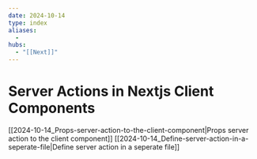```yaml
---
date: 2024-10-14
type: index
aliases:
  -
hubs:
  - "[[Next]]"
---
```


# Server Actions in Nextjs Client Components

[[2024-10-14_Props-server-action-to-the-client-component|Props server action to the client component]]
[[2024-10-14_Define-server-action-in-a-seperate-file|Define server action in a seperate file]]

